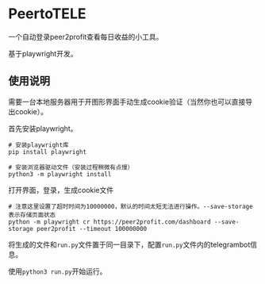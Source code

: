 # PeertoTELE

一个自动登录peer2profit查看每日收益的小工具。

基于playwright开发。

## 使用说明

需要一台本地服务器用于开图形界面手动生成cookie验证（当然你也可以直接导出cookie）。

首先安装playwright。

```
# 安装playwright库
pip install playwright

# 安装浏览器驱动文件（安装过程稍微有点慢）
python3 -m playwright install
```

打开界面，登录，生成cookie文件

```
# 注意这里设置了超时时间为10000000，默认的时间太短无法进行操作。--save-storage表示存储页面状态
python -m playwright cr https://peer2profit.com/dashboard --save-storage peer2profit --timeout 100000000 
```

将生成的文件和`run.py`文件置于同一目录下，配置`run.py`文件内的telegrambot信息。

使用`python3 run.py`开始运行。